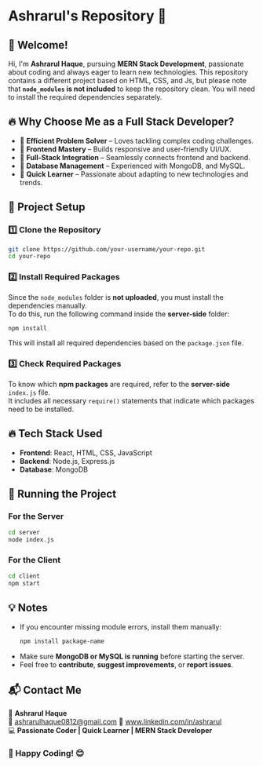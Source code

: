 # Ashrarul's Repository 🚀

## 👋 Welcome!
Hi, I'm **Ashrarul Haque**, pursuing **MERN Stack Development**, passionate about coding and always eager to learn new technologies. 
This repository contains a different project based on HTML, CSS, and Js, but please note that **`node_modules` is not included** to keep the repository clean. 
You will need to install the required dependencies separately.

## 🔥 Why Choose Me as a Full Stack Developer?
- 🚀 **Efficient Problem Solver** – Loves tackling complex coding challenges.
- 🎨 **Frontend Mastery** – Builds responsive and user-friendly UI/UX.
- 🔄 **Full-Stack Integration** – Seamlessly connects frontend and backend.
- 📡 **Database Management** – Experienced with MongoDB, and MySQL.
- 🎯 **Quick Learner** – Passionate about adapting to new technologies and trends.


## 📂 Project Setup

### **1️⃣ Clone the Repository**
```sh
git clone https://github.com/your-username/your-repo.git
cd your-repo
```

### **2️⃣ Install Required Packages**
Since the `node_modules` folder is **not uploaded**, you must install the dependencies manually.  
To do this, run the following command inside the **server-side** folder:
```sh
npm install
```
This will install all required dependencies based on the `package.json` file.

### **3️⃣ Check Required Packages**
To know which **npm packages** are required, refer to the **server-side** `index.js` file.  
It includes all necessary `require()` statements that indicate which packages need to be installed.

## 🔥 Tech Stack Used
- **Frontend**: React, HTML, CSS, JavaScript
- **Backend**: Node.js, Express.js
- **Database**: MongoDB

## 🚀 Running the Project

### **For the Server**
```sh
cd server
node index.js
```

### **For the Client**
```sh
cd client
npm start
```

## 💡 Notes
- If you encounter missing module errors, install them manually:
  ```sh
  npm install package-name
  ```
- Make sure **MongoDB or MySQL is running** before starting the server.
- Feel free to **contribute**, **suggest improvements**, or **report issues**.

## 📬 Contact Me
💼 **Ashrarul Haque**  
📧 ashrarulhaque0812@gmail.com 
🔗 www.linkedin.com/in/ashrarul  
💻 **Passionate Coder | Quick Learner | MERN Stack Developer**

### 🚀 Happy Coding! 😊
